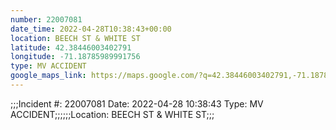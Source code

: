 ```yaml
---
number: 22007081
date_time: 2022-04-28T10:38:43+00:00
location: BEECH ST & WHITE ST
latitude: 42.38446003402791
longitude: -71.18785989991756
type: MV ACCIDENT
google_maps_link: https://maps.google.com/?q=42.38446003402791,-71.18785989991756
---
```


;;;Incident #: 22007081  Date: 2022-04-28 10:38:43   Type: MV ACCIDENT;;;;;;Location: BEECH ST & WHITE ST;;;
